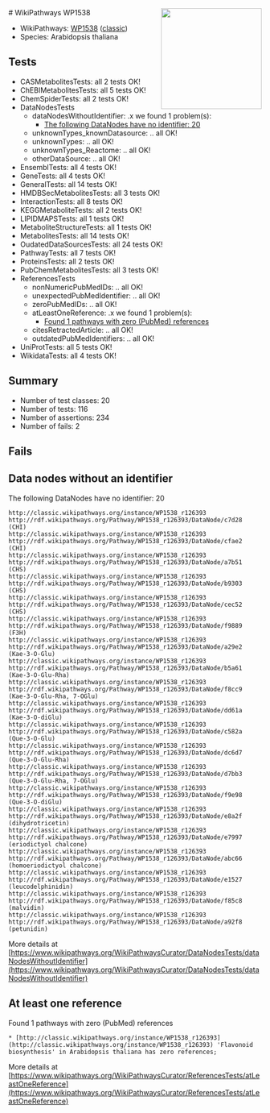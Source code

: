 <img style="float: right; width: 200px" src="https://upload.wikimedia.org/wikipedia/commons/thumb/8/83/Wplogo_with_text_500.png/640px-Wplogo_with_text_500.png" />
# WikiPathways WP1538

* WikiPathways: [WP1538](https://wikipathways.org/pathways/WP1538) ([classic](https://classic.wikipathways.org/instance/WP1538))
* Species: Arabidopsis thaliana
## Tests
* CASMetabolitesTests: all 2 tests OK!
* ChEBIMetabolitesTests: all 5 tests OK!
* ChemSpiderTests: all 2 tests OK!
* DataNodesTests
    * dataNodesWithoutIdentifier: .x we found 1 problem(s):
        * [The following DataNodes have no identifier: 20](#8792c4af)
    * unknownTypes_knownDatasource: .. all OK!
    * unknownTypes: .. all OK!
    * unknownTypes_Reactome: .. all OK!
    * otherDataSource: .. all OK!
* EnsemblTests: all 4 tests OK!
* GeneTests: all 4 tests OK!
* GeneralTests: all 14 tests OK!
* HMDBSecMetabolitesTests: all 3 tests OK!
* InteractionTests: all 8 tests OK!
* KEGGMetaboliteTests: all 2 tests OK!
* LIPIDMAPSTests: all 1 tests OK!
* MetaboliteStructureTests: all 1 tests OK!
* MetabolitesTests: all 14 tests OK!
* OudatedDataSourcesTests: all 24 tests OK!
* PathwayTests: all 7 tests OK!
* ProteinsTests: all 2 tests OK!
* PubChemMetabolitesTests: all 3 tests OK!
* ReferencesTests
    * nonNumericPubMedIDs: .. all OK!
    * unexpectedPubMedIdentifier: .. all OK!
    * zeroPubMedIDs: .. all OK!
    * atLeastOneReference: .x we found 1 problem(s):
        * [Found 1 pathways with zero (PubMed) references](#d0a459f0)
    * citesRetractedArticle: .. all OK!
    * outdatedPubMedIdentifiers: .. all OK!
* UniProtTests: all 5 tests OK!
* WikidataTests: all 4 tests OK!


## Summary

* Number of test classes: 20
* Number of tests: 116
* Number of assertions: 234
* Number of fails: 2

## Fails

<a name="8792c4af" />

## Data nodes without an identifier

The following DataNodes have no identifier: 20
```
http://classic.wikipathways.org/instance/WP1538_r126393 http://rdf.wikipathways.org/Pathway/WP1538_r126393/DataNode/c7d28 (CHI)
http://classic.wikipathways.org/instance/WP1538_r126393 http://rdf.wikipathways.org/Pathway/WP1538_r126393/DataNode/cfae2 (CHI)
http://classic.wikipathways.org/instance/WP1538_r126393 http://rdf.wikipathways.org/Pathway/WP1538_r126393/DataNode/a7b51 (CHS)
http://classic.wikipathways.org/instance/WP1538_r126393 http://rdf.wikipathways.org/Pathway/WP1538_r126393/DataNode/b9303 (CHS)
http://classic.wikipathways.org/instance/WP1538_r126393 http://rdf.wikipathways.org/Pathway/WP1538_r126393/DataNode/cec52 (CHS)
http://classic.wikipathways.org/instance/WP1538_r126393 http://rdf.wikipathways.org/Pathway/WP1538_r126393/DataNode/f9889 (F3H)
http://classic.wikipathways.org/instance/WP1538_r126393 http://rdf.wikipathways.org/Pathway/WP1538_r126393/DataNode/a29e2 (Kae-3-O-Glu)
http://classic.wikipathways.org/instance/WP1538_r126393 http://rdf.wikipathways.org/Pathway/WP1538_r126393/DataNode/b5a61 (Kae-3-O-Glu-Rha)
http://classic.wikipathways.org/instance/WP1538_r126393 http://rdf.wikipathways.org/Pathway/WP1538_r126393/DataNode/f8cc9 (Kae-3-O-Glu-Rha, 7-OGlu)
http://classic.wikipathways.org/instance/WP1538_r126393 http://rdf.wikipathways.org/Pathway/WP1538_r126393/DataNode/dd61a (Kae-3-O-diGlu)
http://classic.wikipathways.org/instance/WP1538_r126393 http://rdf.wikipathways.org/Pathway/WP1538_r126393/DataNode/c582a (Que-3-O-Glu)
http://classic.wikipathways.org/instance/WP1538_r126393 http://rdf.wikipathways.org/Pathway/WP1538_r126393/DataNode/dc6d7 (Que-3-O-Glu-Rha)
http://classic.wikipathways.org/instance/WP1538_r126393 http://rdf.wikipathways.org/Pathway/WP1538_r126393/DataNode/d7bb3 (Que-3-O-Glu-Rha, 7-OGlu)
http://classic.wikipathways.org/instance/WP1538_r126393 http://rdf.wikipathways.org/Pathway/WP1538_r126393/DataNode/f9e98 (Que-3-O-diGlu)
http://classic.wikipathways.org/instance/WP1538_r126393 http://rdf.wikipathways.org/Pathway/WP1538_r126393/DataNode/e8a2f (dihydrotricetin)
http://classic.wikipathways.org/instance/WP1538_r126393 http://rdf.wikipathways.org/Pathway/WP1538_r126393/DataNode/e7997 (eriodictyol chalcone)
http://classic.wikipathways.org/instance/WP1538_r126393 http://rdf.wikipathways.org/Pathway/WP1538_r126393/DataNode/abc66 (homoeriodictyol chalcone)
http://classic.wikipathways.org/instance/WP1538_r126393 http://rdf.wikipathways.org/Pathway/WP1538_r126393/DataNode/e1527 (leucodelphinidin)
http://classic.wikipathways.org/instance/WP1538_r126393 http://rdf.wikipathways.org/Pathway/WP1538_r126393/DataNode/f85c8 (malvidin)
http://classic.wikipathways.org/instance/WP1538_r126393 http://rdf.wikipathways.org/Pathway/WP1538_r126393/DataNode/a92f8 (petunidin)
```

More details at [https://www.wikipathways.org/WikiPathwaysCurator/DataNodesTests/dataNodesWithoutIdentifier](https://www.wikipathways.org/WikiPathwaysCurator/DataNodesTests/dataNodesWithoutIdentifier)

<a name="d0a459f0" />

## At least one reference

Found 1 pathways with zero (PubMed) references
```
* [http://classic.wikipathways.org/instance/WP1538_r126393](http://classic.wikipathways.org/instance/WP1538_r126393) 'Flavonoid biosynthesis' in Arabidopsis thaliana has zero references; 
```

More details at [https://www.wikipathways.org/WikiPathwaysCurator/ReferencesTests/atLeastOneReference](https://www.wikipathways.org/WikiPathwaysCurator/ReferencesTests/atLeastOneReference)

